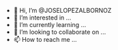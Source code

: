 - 👋 Hi, I’m @JOSELOPEZALBORNOZ
- 👀 I’m interested in ...
- 🌱 I’m currently learning ...
- 💞️ I’m looking to collaborate on ...
- 📫 How to reach me ...

<!---
JOSELOPEZALBORNOZ/JOSELOPEZALBORNOZ is a ✨ special ✨ repository because its `README.md` (this file) appears on your GitHub profile.
You can click the Preview link to take a look at your changes.
--->
